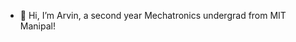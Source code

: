 - 👋 Hi, I’m Arvin, a second year Mechatronics undergrad from MIT Manipal!


<!---
thearvindas/thearvindas is a ✨ special ✨ repository because its `README.md` (this file) appears on your GitHub profile.
You can click the Preview link to take a look at your changes.
--->
